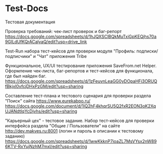# Test-Docs
Тестовая документация

Проверка требований: чек-лист проверок и баг-репорт
https://docs.google.com/spreadsheets/d/1hJQXSClBQkMuTxiGpKEQjhs70a9GILdUfKQrACalyaQ/edit?usp=drive_link   

Test-Run набора тест-кейсов для проверки модуля "Профиль: подписки/подписчики" и "Чат" приложения Tribe   

Функциональное, UX/UI тестирование приложения SaveFrom.net Helper. Оформление чек-листа, баг-репортов и тест-кейсов для функционала, где был найден баг.   
https://docs.google.com/spreadsheets/d/1zFeuvnLeaGG0yDOpaHFi3ORUQfBkjxl0vfcjDHxPzGM/edit?usp=sharing    

Составление тест-плана и тестового сценария для проверки раздела "Поиск" сайта https://www.eurekabpo.ru/   
https://docs.google.com/document/d/1lQ2hF4khqrSU5Q2fxR2EON3oK2XqUJANdtlqYcDjvhs/edit?usp=sharing   

"Карьерный цех" - тестовое задание. Набор тест-кейсов для проверки интерфейса раздела "Общие / Пользователи" на сайте http://dev.makves.ru:8001 (логин и пароль в описании к тестовому заданию)  
https://docs.google.com/spreadsheets/d/1wwKkknP7ioaZL7MsVYsx2nW896KTV-RxYujNzhM7mxI/edit?usp=sharing


